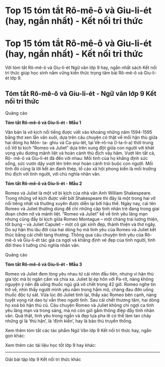 # Top 15 tóm tắt Rô-mê-ô và Giu-li-ét (hay, ngắn nhất) - Kết nối tri thức

# Top 15 tóm tắt Rô-mê-ô và Giu-li-ét (hay, ngắn nhất) - Kết nối tri thức

Với tóm tắt Rô-mê-ô và Giu-li-ét Ngữ văn lớp 9 hay, ngắn nhất sách Kết nối tri thức giúp học sinh nắm vững kiến thức trọng tâm bài Rô-mê-ô và Giu-li-ét lớp 9.

## Tóm tắt Rô-mê-ô và Giu-li-ét - Ngữ văn lớp 9 Kết nối tri thức

Quảng cáo

**Tóm tắt Rô-mê-ô và Giu-li-ét - Mẫu 1**

Văn bản là vở kịch nổi tiếng được viết vào khoảng những năm 1594-1595 bằng thơ xen lẫn văn xuôi, dựa trên câu chuyện có thật về mối hận thù giữa hai dòng họ Môn- ta- ghiu và Ca-piu-lét, tại Vê-rô-na (I-ta-li-a) thời trung cổ.Vở bi kịch “Romeo và Juliet” dựa trên xung đột giữa con người với khát vọng yêu đương mãnh liệt và hoàn cảnh thù địch vây hãm. Vượt lên tất cả, Rô- mê-ô và Giu-li-ét đã đến với nhau: Mối tình của họ khẳng định sức sống, sức vươn dậy vượt lên trên mọi hoàn cảnh trói buộc con người. Mối tình đó cũng là lời kết án đanh thép, tố cáo xã hội phong kiến là mối trường thù địch với tình người, với chủ nghĩa nhân văn.

**Tóm tắt Rô-mê-ô và Giu-li-ét - Mẫu 2**

Romeo và Juliet là một vở bi kịch của nhà văn Anh William Shakespeare. Trong những vở kịch được viết bởi Shakespeare thì đây là một trong hai vở nổi tiếng nhất và thường xuyên được diễn lại bởi hậu thế. Ngày nay, cái tên Romeo và Juliet thường dùng để chỉ những cặp tình nhân trẻ đang trong giai đoạn chớm nở và mãnh liệt. “Romeo và Juliet” kể về tình yêu lãng mạn nhưng cũng đầy bi kịch giữa Romeo Montague – một chàng trai lương thiện, tốt bụng – và Juliet Capulet – một cô gái xinh đẹp, thánh thiện và thơ ngây. Do sự hận thù lâu đời của hai dòng họ mà tình yêu của Romeo và Juliet kết thúc bằng cái chết tang thương. Thông qua câu chuyện tình yêu của Rô-mê-ô và Giu-li-ét tác giả ca ngợi và khẳng định vẻ đẹp của tình người, tình đời theo lí tưởng chủ nghĩa nhân văn.

Quảng cáo

**Tóm tắt Rô-mê-ô và Giu-li-ét - Mẫu 3**

Romeo và Juliet đem lòng yêu nhau từ cái nhìn đầu tiên, nhưng vì hận thù gia tộc mà bị ngăn cấm và chia xa. Juliet bị ép hôn với Pa-rít, nàng không nguyện ý nên đã uống thuốc ngủ giả vờ chết trong 42 giờ. Romeo nghe tin trở về, nhìn thấy người mình yêu nằm trong hầm mộ, chàng đau đớn uống thuốc độc tự sát. Vừa lúc đó Juliet tình lại, thầy xác Romeo bên cạnh, nàng tuyệt vọng rút dao tự vẫn theo người tình. Sau cái chết thương tâm, hai dòng họ xoá bỏ hận thù cũ. Câu chuyện Romeo và Juliet không chỉ ngợi ca tình yêu lãng mạn và trong sáng, mà nó còn gửi gắm thông điệp đầy tính nhân văn. Quả thật, tình yêu trong ngần và đẹp tựa pha lê có thể làm tan chảy những gì là ‘thù hận’, là ‘định kiến’, hay là bảo thủ truyền thống.

Xem thêm tóm tắt các tác phẩm Ngữ Văn lớp 9 Kết nối tri thức hay, ngắn gọn khác:

Xem thêm các tài liệu học tốt lớp 9 hay khác:

* * *

Giải bài tập lớp 9 Kết nối tri thức khác
